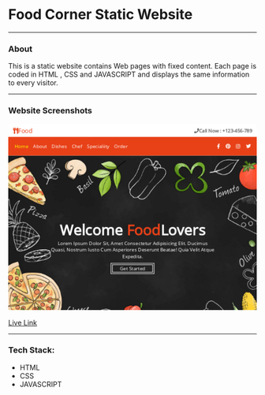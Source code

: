 # Food Corner Static Website
***

### About
This is a static website contains Web pages with fixed content. Each page is coded in HTML , CSS and JAVASCRIPT and displays the same information to every visitor.
***
### Website Screenshots
<div align="center">
<img src="images/home.png" alt="" />
</div>

[Live Link](https://theshifaligwal.github.io/food-corner-static-website/)
***

### Tech Stack:
* HTML
* CSS
* JAVASCRIPT